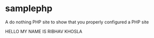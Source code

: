 samplephp
=========

A do nothing PHP site to show that you properly configured a PHP site

HELLO MY NAME IS RIBHAV KHOSLA 
